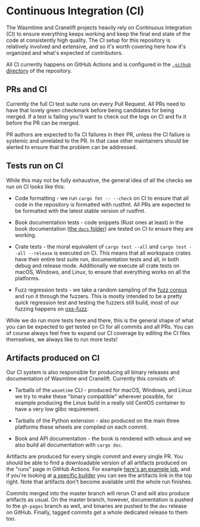 # Continuous Integration (CI)

The Wasmtime and Cranelift projects heavily rely on Continuous Integration (CI)
to ensure everything keeps working and keep the final end state of the code at
consistently high quality. The CI setup for this repository is relatively
involved and extensive, and so it's worth covering here how it's organized and
what's expected of contributors.

All CI currently happens on GitHub Actions and is configured in the [`.github`
directory][dir] of the repository.

[dir]: https://github.com/bytecodealliance/wasmtime/tree/master/.github

## PRs and CI

Currently the full CI test suite runs on every Pull Request. All PRs need to
have that lovely green checkmark before being candidates for being merged. If a
test is failing you'll want to check out the logs on CI and fix it before the PR
can be merged.

PR authors are expected to fix CI failures in their PR, unless the CI failure is
systemic and unrelated to the PR. In that case other maintainers should be
alerted to ensure that the problem can be addressed.

## Tests run on CI

While this may not be fully exhaustive, the general idea of all the checks we
run on CI looks like this:

* Code formatting - we run `cargo fmt -- --check` on CI to ensure that all code
  in the repository is formatted with rustfmt. All PRs are expected to be
  formatted with the latest stable version of rustfmt.

* Book documentation tests - code snippets (Rust ones at least) in the book
  documentation ([the `docs`
  folder](https://github.com/bytecodealliance/wasmtime/tree/master/docs)) are
  tested on CI to ensure they are working.

* Crate tests - the moral equivalent of `cargo test --all` and `cargo test --all
  --release` is executed on CI. This means that all workspace crates have their
  entire test suite run, documentation tests and all, in both debug and release
  mode. Additionally we execute all crate tests on macOS, Windows, and Linux, to
  ensure that everything works on all the platforms.

* Fuzz regression tests - we take a random sampling of the [fuzz
  corpus](https://github.com/bytecodealliance/wasmtime-libfuzzer-corpus) and run
  it through the fuzzers. This is mostly intended to be a pretty quick
  regression test and testing the fuzzers still build, most of our fuzzing
  happens on [oss-fuzz](https://oss-fuzz.com).

While we do run more tests here and there, this is the general shape of what you
can be expected to get tested on CI for all commits and all PRs. You can of
course always feel free to expand our CI coverage by editing the CI files
themselves, we always like to run more tests!

## Artifacts produced on CI

Our CI system is also responsible for producing all binary releases and
documentation of Wasmtime and Cranelift. Currently this consists of:

* Tarballs of the `wasmtime` CLI - produced for macOS, Windows, and Linux we try
  to make these "binary compatible" wherever possible, for example producing the
  Linux build in a really old CentOS container to have a very low glibc
  requirement.

* Tarballs of the Python extension - also produced on the main three platforms
  these wheels are compiled on each commit.

* Book and API documentation - the book is rendered with `mdbook` and we also
  build all documentation with `cargo doc`.

Artifacts are produced for every single commit and every single PR. You should
be able to find a downloadable version of all artifacts produced on the "runs"
page in GitHub Actions. For example [here's an example
job](https://github.com/bytecodealliance/wasmtime/actions/runs/50372673), and if
you're looking at [a specific
builder](https://github.com/bytecodealliance/wasmtime/runs/488719677?check_suite_focus=true)
you can see the artifacts link in the top right. Note that artifacts don't
become available until the whole run finishes.

Commits merged into the master branch will rerun CI and will also produce
artifacts as usual. On the master branch, however, documentation is pushed to
the `gh-pages` branch as well, and binaries are pushed to the `dev` release on
GitHub. Finally, tagged commits get a whole dedicated release to them too.
